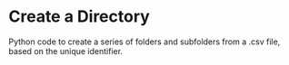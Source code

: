 # Create a Directory
Python code to create a series of folders and subfolders from a .csv file, based on the unique identifier.
